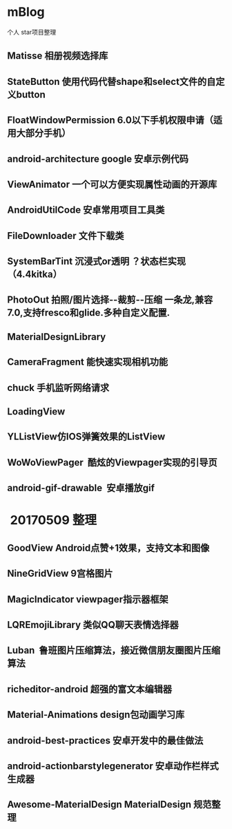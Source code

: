# mBlog
个人 star项目整理
## Matisse 相册视频选择库 
## StateButton 使用代码代替shape和select文件的自定义button 
## FloatWindowPermission 6.0以下手机权限申请（适用大部分手机）
## android-architecture google 安卓示例代码
## ViewAnimator 一个可以方便实现属性动画的开源库
## AndroidUtilCode 安卓常用项目工具类
## FileDownloader 文件下载类
## SystemBarTint 沉浸式or透明 ？状态栏实现 （4.4kitka）
## PhotoOut 拍照/图片选择--裁剪--压缩 一条龙,兼容7.0,支持fresco和glide.多种自定义配置.
## MaterialDesignLibrary
## CameraFragment 能快速实现相机功能 
## chuck 手机监听网络请求
## LoadingView 
## YLListView仿IOS弹簧效果的ListView
## WoWoViewPager  酷炫的Viewpager实现的引导页
## android-gif-drawable  安卓播放gif

#  20170509 整理
##  GoodView Android点赞+1效果，支持文本和图像
## NineGridView 9宫格图片
## MagicIndicator viewpager指示器框架
## LQREmojiLibrary 类似QQ聊天表情选择器
## Luban  鲁班图片压缩算法，接近微信朋友圈图片压缩算法
## richeditor-android 超强的富文本编辑器
## Material-Animations design包动画学习库
## android-best-practices 安卓开发中的最佳做法
## android-actionbarstylegenerator 安卓动作栏样式生成器
## Awesome-MaterialDesign MaterialDesign 规范整理
